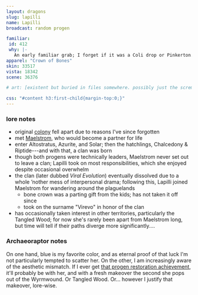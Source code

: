 ```yaml
---
layout: dragons
slug: lapilli
name: Lapilli
broadcast: random progen

familiar:
 id: 412
 why: |-
   An early familiar grab; I forget if it was a Coli drop or Pinkerton. Either way, lil winged blue, thought it looked fitting enough.
apparel: "Crown of Bones"
skin: 33517
vista: 18342
scene: 36376

# art: [existent but buried in files somewhere. possibly just the screm? // update: nope, filename is "riptidescream" so Not Her. damn sorry lapilli]

css: "#content h3:first-child{margin-top:0;}"
---
```

### lore notes
- original [colony](https://www1.flightrising.com/wiki/wiki/article/fae-dragons) fell apart due to reasons I've since forgotten
- met [Maelstrom](maelstrom), who would become a partner for life
- enter Altostratus, Azurite, and Solar; then the hatchlings, Chalcedony & Riptide---and with that, a clan was born
- though both progens were technically leaders, Maelstrom never set out to leave a clan; Lapilli took on most responsibilities, which she enjoyed despite occasional overwhelm
- the clan (later dubbed <i>Viral&nbsp;Evolution</i>) eventually dissolved due to a whole ’nother mess of interpersonal drama; following this, Lapilli joined Maelstrom for wandering around the plaguelands
	- bone crown was a parting gift from the kids; has not taken it off since
	- took on the surname "Virevo" in honor of the clan
- has occasionally taken interest in other territories, particularly the Tangled&nbsp;Wood; for now she's rarely been apart from Maelstrom long, but time will tell if their paths diverge more significantly....

### Archaeoraptor notes
On one hand, blue is my favorite color, and as eternal proof of that luck I'm not particularly tempted to scatter her. On the other, I am increasingly aware of the aesthetic mismatch. If I ever get [that progen restoration achievement](https://www1.flightrising.com/game-database/achievement/134), it'll probably be with her, and with a fresh makeover the second she pops out of the Wyrmwound. Or Tangled&nbsp;Wood. Or... however I justify that makeover, lore-wise.